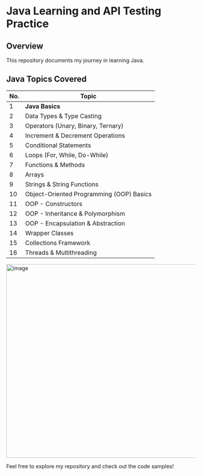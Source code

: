 # Java Learning and API Testing Practice

## Overview
This repository documents my journey in learning Java.


## Java Topics Covered

| No. | Topic |
|----|------------------------------|
| 1  | **Java Basics** |
| 2  | Data Types & Type Casting |
| 3  | Operators (Unary, Binary, Ternary) |
| 4  | Increment & Decrement Operations |
| 5  | Conditional Statements |
| 6  | Loops (For, While, Do-While) |
| 7  | Functions & Methods |
| 8  | Arrays |
| 9  | Strings & String Functions |
| 10 | Object-Oriented Programming (OOP) Basics |
| 11 | OOP - Constructors |
| 12 | OOP - Inheritance & Polymorphism |
| 13 | OOP - Encapsulation & Abstraction |
| 14 | Wrapper Classes |
| 15 | Collections Framework |
| 16 | Threads & Multithreading |

<img width="516" alt="image" src="https://github.com/user-attachments/assets/f2e0d93b-7cd0-4e6a-a439-f18f6f97b968" />

Feel free to explore my repository and check out the code samples!

